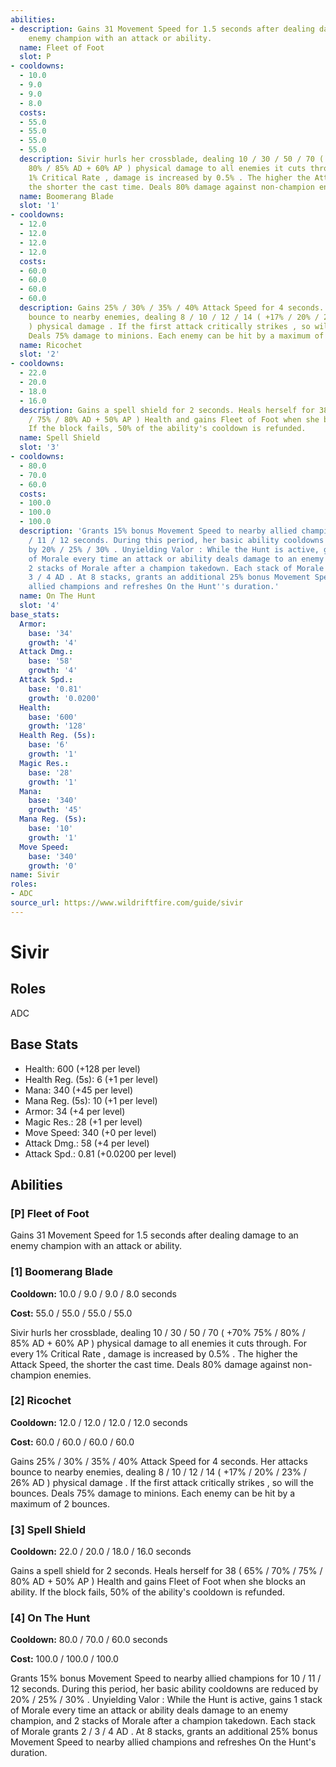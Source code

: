 ```yaml
---
abilities:
- description: Gains 31 Movement Speed for 1.5 seconds after dealing damage to an
    enemy champion with an attack or ability.
  name: Fleet of Foot
  slot: P
- cooldowns:
  - 10.0
  - 9.0
  - 9.0
  - 8.0
  costs:
  - 55.0
  - 55.0
  - 55.0
  - 55.0
  description: Sivir hurls her crossblade, dealing 10 / 30 / 50 / 70 ( +70% 75% /
    80% / 85% AD + 60% AP ) physical damage to all enemies it cuts through. For every
    1% Critical Rate , damage is increased by 0.5% . The higher the Attack Speed,
    the shorter the cast time. Deals 80% damage against non-champion enemies.
  name: Boomerang Blade
  slot: '1'
- cooldowns:
  - 12.0
  - 12.0
  - 12.0
  - 12.0
  costs:
  - 60.0
  - 60.0
  - 60.0
  - 60.0
  description: Gains 25% / 30% / 35% / 40% Attack Speed for 4 seconds. Her attacks
    bounce to nearby enemies, dealing 8 / 10 / 12 / 14 ( +17% / 20% / 23% / 26% AD
    ) physical damage . If the first attack critically strikes , so will the bounces.
    Deals 75% damage to minions. Each enemy can be hit by a maximum of 2 bounces.
  name: Ricochet
  slot: '2'
- cooldowns:
  - 22.0
  - 20.0
  - 18.0
  - 16.0
  description: Gains a spell shield for 2 seconds. Heals herself for 38 ( 65% / 70%
    / 75% / 80% AD + 50% AP ) Health and gains Fleet of Foot when she blocks an ability.
    If the block fails, 50% of the ability's cooldown is refunded.
  name: Spell Shield
  slot: '3'
- cooldowns:
  - 80.0
  - 70.0
  - 60.0
  costs:
  - 100.0
  - 100.0
  - 100.0
  description: 'Grants 15% bonus Movement Speed to nearby allied champions for 10
    / 11 / 12 seconds. During this period, her basic ability cooldowns are reduced
    by 20% / 25% / 30% . Unyielding Valor : While the Hunt is active, gains 1 stack
    of Morale every time an attack or ability deals damage to an enemy champion, and
    2 stacks of Morale after a champion takedown. Each stack of Morale grants 2 /
    3 / 4 AD . At 8 stacks, grants an additional 25% bonus Movement Speed to nearby
    allied champions and refreshes On the Hunt''s duration.'
  name: On The Hunt
  slot: '4'
base_stats:
  Armor:
    base: '34'
    growth: '4'
  Attack Dmg.:
    base: '58'
    growth: '4'
  Attack Spd.:
    base: '0.81'
    growth: '0.0200'
  Health:
    base: '600'
    growth: '128'
  Health Reg. (5s):
    base: '6'
    growth: '1'
  Magic Res.:
    base: '28'
    growth: '1'
  Mana:
    base: '340'
    growth: '45'
  Mana Reg. (5s):
    base: '10'
    growth: '1'
  Move Speed:
    base: '340'
    growth: '0'
name: Sivir
roles:
- ADC
source_url: https://www.wildriftfire.com/guide/sivir
---
```


# Sivir

## Roles

ADC

## Base Stats

- Health: 600 (+128 per level)
- Health Reg. (5s): 6 (+1 per level)
- Mana: 340 (+45 per level)
- Mana Reg. (5s): 10 (+1 per level)
- Armor: 34 (+4 per level)
- Magic Res.: 28 (+1 per level)
- Move Speed: 340 (+0 per level)
- Attack Dmg.: 58 (+4 per level)
- Attack Spd.: 0.81 (+0.0200 per level)

## Abilities

### [P] Fleet of Foot

Gains 31 Movement Speed for 1.5 seconds after dealing damage to an enemy champion with an attack or ability.

### [1] Boomerang Blade

**Cooldown:** 10.0 / 9.0 / 9.0 / 8.0 seconds

**Cost:** 55.0 / 55.0 / 55.0 / 55.0

Sivir hurls her crossblade, dealing 10 / 30 / 50 / 70 ( +70% 75% / 80% / 85% AD + 60% AP ) physical damage to all enemies it cuts through. For every 1% Critical Rate , damage is increased by 0.5% . The higher the Attack Speed, the shorter the cast time. Deals 80% damage against non-champion enemies.

### [2] Ricochet

**Cooldown:** 12.0 / 12.0 / 12.0 / 12.0 seconds

**Cost:** 60.0 / 60.0 / 60.0 / 60.0

Gains 25% / 30% / 35% / 40% Attack Speed for 4 seconds. Her attacks bounce to nearby enemies, dealing 8 / 10 / 12 / 14 ( +17% / 20% / 23% / 26% AD ) physical damage . If the first attack critically strikes , so will the bounces. Deals 75% damage to minions. Each enemy can be hit by a maximum of 2 bounces.

### [3] Spell Shield

**Cooldown:** 22.0 / 20.0 / 18.0 / 16.0 seconds

Gains a spell shield for 2 seconds. Heals herself for 38 ( 65% / 70% / 75% / 80% AD + 50% AP ) Health and gains Fleet of Foot when she blocks an ability. If the block fails, 50% of the ability's cooldown is refunded.

### [4] On The Hunt

**Cooldown:** 80.0 / 70.0 / 60.0 seconds

**Cost:** 100.0 / 100.0 / 100.0

Grants 15% bonus Movement Speed to nearby allied champions for 10 / 11 / 12 seconds. During this period, her basic ability cooldowns are reduced by 20% / 25% / 30% . Unyielding Valor : While the Hunt is active, gains 1 stack of Morale every time an attack or ability deals damage to an enemy champion, and 2 stacks of Morale after a champion takedown. Each stack of Morale grants 2 / 3 / 4 AD . At 8 stacks, grants an additional 25% bonus Movement Speed to nearby allied champions and refreshes On the Hunt's duration.

